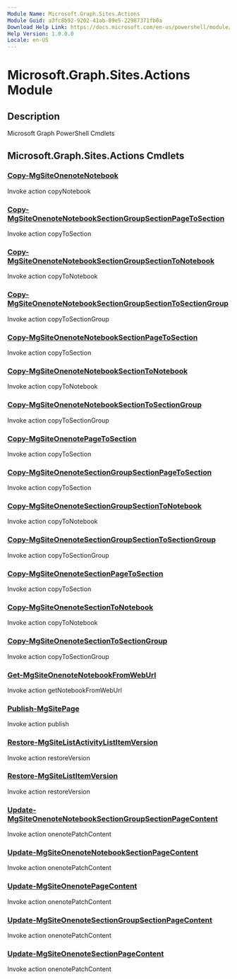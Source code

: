 ```yaml
---
Module Name: Microsoft.Graph.Sites.Actions
Module Guid: a3fc8b92-9202-41ab-89e5-22987371fb0a
Download Help Link: https://docs.microsoft.com/en-us/powershell/module/microsoft.graph.sites.actions
Help Version: 1.0.0.0
Locale: en-US
---
```


# Microsoft.Graph.Sites.Actions Module
## Description
Microsoft Graph PowerShell Cmdlets

## Microsoft.Graph.Sites.Actions Cmdlets
### [Copy-MgSiteOnenoteNotebook](Copy-MgSiteOnenoteNotebook.md)
Invoke action copyNotebook

### [Copy-MgSiteOnenoteNotebookSectionGroupSectionPageToSection](Copy-MgSiteOnenoteNotebookSectionGroupSectionPageToSection.md)
Invoke action copyToSection

### [Copy-MgSiteOnenoteNotebookSectionGroupSectionToNotebook](Copy-MgSiteOnenoteNotebookSectionGroupSectionToNotebook.md)
Invoke action copyToNotebook

### [Copy-MgSiteOnenoteNotebookSectionGroupSectionToSectionGroup](Copy-MgSiteOnenoteNotebookSectionGroupSectionToSectionGroup.md)
Invoke action copyToSectionGroup

### [Copy-MgSiteOnenoteNotebookSectionPageToSection](Copy-MgSiteOnenoteNotebookSectionPageToSection.md)
Invoke action copyToSection

### [Copy-MgSiteOnenoteNotebookSectionToNotebook](Copy-MgSiteOnenoteNotebookSectionToNotebook.md)
Invoke action copyToNotebook

### [Copy-MgSiteOnenoteNotebookSectionToSectionGroup](Copy-MgSiteOnenoteNotebookSectionToSectionGroup.md)
Invoke action copyToSectionGroup

### [Copy-MgSiteOnenotePageToSection](Copy-MgSiteOnenotePageToSection.md)
Invoke action copyToSection

### [Copy-MgSiteOnenoteSectionGroupSectionPageToSection](Copy-MgSiteOnenoteSectionGroupSectionPageToSection.md)
Invoke action copyToSection

### [Copy-MgSiteOnenoteSectionGroupSectionToNotebook](Copy-MgSiteOnenoteSectionGroupSectionToNotebook.md)
Invoke action copyToNotebook

### [Copy-MgSiteOnenoteSectionGroupSectionToSectionGroup](Copy-MgSiteOnenoteSectionGroupSectionToSectionGroup.md)
Invoke action copyToSectionGroup

### [Copy-MgSiteOnenoteSectionPageToSection](Copy-MgSiteOnenoteSectionPageToSection.md)
Invoke action copyToSection

### [Copy-MgSiteOnenoteSectionToNotebook](Copy-MgSiteOnenoteSectionToNotebook.md)
Invoke action copyToNotebook

### [Copy-MgSiteOnenoteSectionToSectionGroup](Copy-MgSiteOnenoteSectionToSectionGroup.md)
Invoke action copyToSectionGroup

### [Get-MgSiteOnenoteNotebookFromWebUrl](Get-MgSiteOnenoteNotebookFromWebUrl.md)
Invoke action getNotebookFromWebUrl

### [Publish-MgSitePage](Publish-MgSitePage.md)
Invoke action publish

### [Restore-MgSiteListActivityListItemVersion](Restore-MgSiteListActivityListItemVersion.md)
Invoke action restoreVersion

### [Restore-MgSiteListItemVersion](Restore-MgSiteListItemVersion.md)
Invoke action restoreVersion

### [Update-MgSiteOnenoteNotebookSectionGroupSectionPageContent](Update-MgSiteOnenoteNotebookSectionGroupSectionPageContent.md)
Invoke action onenotePatchContent

### [Update-MgSiteOnenoteNotebookSectionPageContent](Update-MgSiteOnenoteNotebookSectionPageContent.md)
Invoke action onenotePatchContent

### [Update-MgSiteOnenotePageContent](Update-MgSiteOnenotePageContent.md)
Invoke action onenotePatchContent

### [Update-MgSiteOnenoteSectionGroupSectionPageContent](Update-MgSiteOnenoteSectionGroupSectionPageContent.md)
Invoke action onenotePatchContent

### [Update-MgSiteOnenoteSectionPageContent](Update-MgSiteOnenoteSectionPageContent.md)
Invoke action onenotePatchContent

